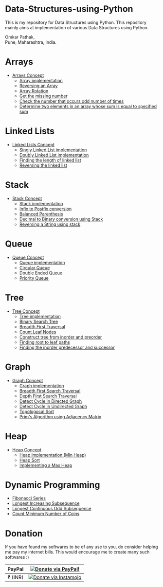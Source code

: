 # Data-Structures-using-Python
This is my repository for Data Structures using Python.
This repository mainly aims at implementation of various Data Structures using Python.

Omkar Pathak,<br />
Pune, Maharashtra, India.<br/>

# Arrays

* [Arrays Concept](https://github.com/OmkarPathak/Data-Structures-using-Python/blob/master/Arrays/Arrays.ipynb)
    * [Array implementation](Arrays/Arrays.py)
    * [Reversing an Array](Arrays/P01_ReversingArray.py)
    * [Array Rotation](Arrays/P02_ArrayRotation.py)
    * [Get the missing number](Arrays/P03_GetMissingNumber.py)
    * [Check the number that occurs odd number of times](Arrays/P04_OddNumberOfTimes.py)
    * [Determine two elements in an array whose sum is equal to specified sum](Arrays/P05_CheckForPairSum.py)

# Linked Lists

* [Linked Lists Concept](https://github.com/OmkarPathak/Data-Structures-using-Python/blob/master/Linked%20Lists/Linked%20Lists.ipynb)
    * [Singly Linked List implementation](Linked%20Lists/SinglyLinkedList.py)
    * [Doubly Linked List implementation](Linked%20Lists/DoublyLinkedList.py)
    * [Finding the length of linked list](Linked%20Lists/P01_FindingLengthOfLinkedList.py)
    * [Reversing the linked list](Linked%20Lists/P02_ReversingLinkedList.py)

# Stack

* [Stack Concept](https://github.com/OmkarPathak/Data-Structures-using-Python/tree/master/Stack/Stack.ipynb)
    * [Stack implementation](https://github.com/OmkarPathak/Data-Structures-using-Python/tree/master/Stack/Stack.py)
    * [Infix to Postfix conversion](Stack/P01_InfixToPostfix.py)
    * [Balanced Parenthesis](Stack/P02_BalancedParenthesis.py)
    * [Decimal to Binary conversion using Stack](Stack/P03_DecimalToBinary.py)
    * [Reversing a String using stack](Stack/P04_ReverseString.py)

# Queue

* [Queue Concept](https://github.com/OmkarPathak/Data-Structures-using-Python/tree/master/Queue/Queue.ipynb)
    * [Queue implementation](Queue/Queue.py)
    * [Circular Queue](Queue/CicularQueue.py)
    * [Double Ended Queue](Queue/Deque.py)
    * [Priority Queue](Queue/PriorityQueue.py)

# Tree

* [Tree Concept](https://github.com/OmkarPathak/Data-Structures-using-Python/blob/master/Trees/Tree.ipynb)
    * [Tree implementation](Trees/Tree.py)
    * [Binary Search Tree](Trees/BinarySearchTree.py)
    * [Breadth First Traversal](Trees/P01_BreadthFirstTraversal.py)
    * [Count Leaf Nodes](Trees/P02_CountLeafNodes.py)
    * [Construct tree from inorder and preorder](Trees/P03_TreeFromInorderAndPreorder.py)
    * [Finding root to leaf paths](Trees/P04_RootToLeafPaths.py)
    * [Finding the inorder predecessor and successor](Trees/P05_InorderPredecessorAndSuccessor.py)

# Graph

* [Graph Concept](https://github.com/OmkarPathak/Data-Structures-using-Python/tree/master/Graph/Graph.ipynb)
    * [Graph implementation](Graph/Graph.py)
    * [Breadth First Search Traversal](Graph/P01_BreadthFirstSearch.py)
    * [Depth First Search Traversal](Graph/P02_DepthFirstSearch.py)
    * [Detect Cycle in Directed Graph](Graph/P03_DetectCycleInDirectedGraph.py)
    * [Detect Cycle in Undirected Graph](Graph/P04_DetectCycleInUndirectedGraph.py)
    * [Topologocal Sort](Graph/P05_TopologicalSort.py)
    * [Prim's Algorithm using Adjacency Matrix](Graph/P06_Prim's-Algorithm.py)

# Heap

* [Heap Concept](https://github.com/OmkarPathak/Data-Structures-using-Python/blob/master/Heap/Heap.ipynb)
    * [Heap implementation (Min Heap)](Heap/Heap.py)
    * [Heap Sort](Heap/P01_HeapSort.py)
    * [Implementing a Max Heap](Heap/P02_MaxHeap.py)

# Dynamic Programming

* [Fibonacci Series](Dynamic%20Programming/P01_Fibonnaci.py)
* [Longest Increasing Subsequence](Dynamic%20Programming/P02_LongestIncreasingSubsequence.py)
* [Longest Continuous Odd Subsequence](Dynamic%20Programming/P03_LongestContinuousOddSubsequence.py)
* [Count Minimum Number of Coins](Dynamic%20Programming/mincoin.py)

# Donation

If you have found my softwares to be of any use to you, do consider helping me pay my internet bills. This would encourage me to create many such softwares :)

| PayPal | <a href="https://paypal.me/omkarpathak27" target="_blank"><img src="https://www.paypalobjects.com/webstatic/mktg/logo/AM_mc_vs_dc_ae.jpg" alt="Donate via PayPal!" title="Donate via PayPal!" /></a> |
|:-------------------------------------------:|:-------------------------------------------------------------:|
| ₹ (INR)  | <a href="https://www.instamojo.com/@omkarpathak/" target="_blank"><img src="https://www.soldermall.com/images/pic-online-payment.jpg" alt="Donate via Instamojo" title="Donate via instamojo" /></a> |
